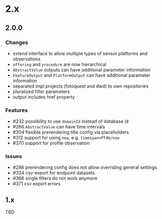 # 2.x

## 2.0.0

### Changes
- extend interface to allow multiple types of sensor platforms and observations
- `offering` and `procedure` are now hierarchical
- `AbstractValue` outputs can have additional parameter information
- `FeatureOutput` and `PlatformOutput` can have additional parameter information
- separated impl projects (fotoquest and dwd) to own repositories
- pluralized filter parameters
- output includes href property

### Features
- #232 possibility to use `domainId` instead of database id
- #266 `AbstractValue` can have time intervals
- #304 flexible prerendering title config via placeholders
- #312 support for using `now`, e.g. `timespan=PT4H/now`
- #370 support for profile observation

### Issues 
- #286 prerendering config does not allow overriding general settings
- #334 csv-export for endpoint datasets
- #366 single filters do not work anymore
- #371 csv export errors

## 1.x

TBD
